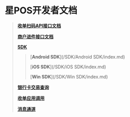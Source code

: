 # 星POS开发者文档

> [**收单扫码API接口文档**](/scanAPI/index.md)
>
> [**商户进件接口文档**](/mercRegist/index.md)
>
> [**SDK**](/SDK/index.md)
>
> > [**Android SDK**](/SDK/Android SDK/index.md)
> >
> > [**iOS SDK**](/SDK/iOS SDK/index.md)
> >
> > [**Win SDK**](/SDK/Win SDK/index.md)
>
> [**银行卡交易查询**](/scanAPI/api-list/search-order-pos.md)
>
> [**收单应用调用**](/pos-invoke/index.md)
>
> [**消息通道**](/messageChinanel/index.md)



